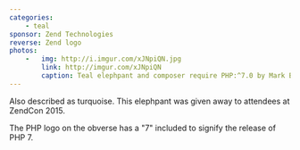 ```yaml
---
categories:
    - teal
sponsor: Zend Technologies
reverse: Zend logo
photos:
    -	img: http://i.imgur.com/xJNpiQN.jpg
        link: http://imgur.com/xJNpiQN
        caption: Teal elephpant and composer require PHP:^7.0 by Mark Baker
---
```

Also described as turquoise. This elephpant was given away to attendees at ZendCon 2015.

The PHP logo on the obverse has a "7" included to signify the release of PHP 7.
